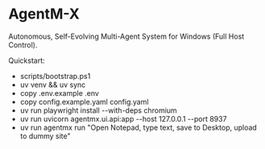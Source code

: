 # AgentM-X

Autonomous, Self-Evolving Multi-Agent System for Windows (Full Host Control).

Quickstart:
- scripts/bootstrap.ps1
- uv venv && uv sync
- copy .env.example .env
- copy config.example.yaml config.yaml
- uv run playwright install --with-deps chromium
- uv run uvicorn agentmx.ui.api:app --host 127.0.0.1 --port 8937
- uv run agentmx run "Open Notepad, type text, save to Desktop, upload to dummy site"
